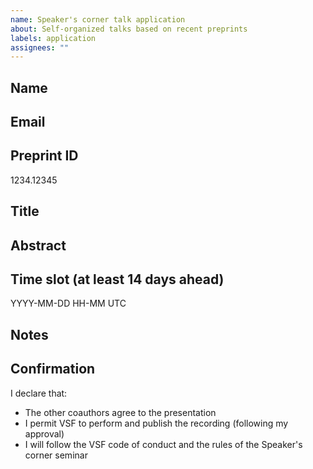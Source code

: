 ```yaml
---
name: Speaker's corner talk application
about: Self-organized talks based on recent preprints
labels: application
assignees: ""
---
```


<!-- please provide your information below. Do not remove or change the formatting -->

## Name

<!-- your full name -->

## Email

<!-- your institutional email. We use it to share the meeting passcode and the video recording link. -->

## Preprint ID

1234.12345

<!-- arxiv.org preprint ID-->

## Title

<!-- The presentation title; leave blank if the same as of the preprint-->

## Abstract

<!-- The abstract; leave blank if the same as on arxiv-->

## Time slot (at least 14 days ahead)

YYYY-MM-DD HH-MM UTC

<!-- Take care to provide the UTC time -->

## Notes

<!-- any additional remarks -->

## Confirmation

I declare that:

- The other coauthors agree to the presentation
- I permit VSF to perform and publish the recording (following my approval)
- I will follow the VSF code of conduct and the rules of the Speaker's corner seminar
